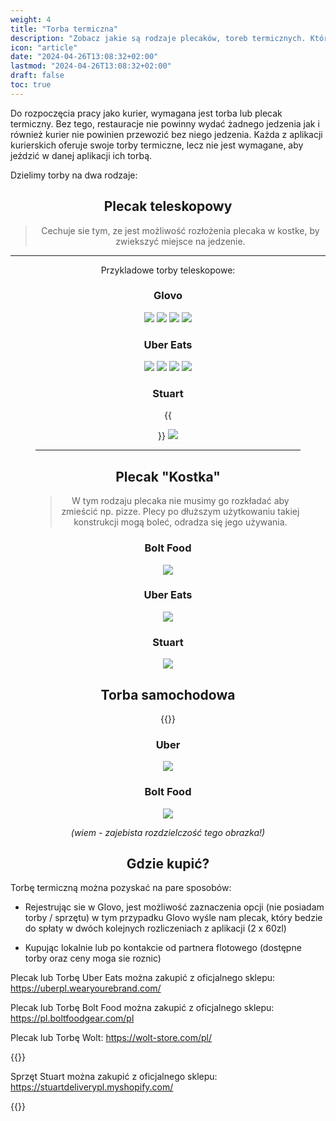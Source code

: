 ```yaml
---
weight: 4
title: "Torba termiczna"
description: "Zobacz jakie są rodzaje plecaków, toreb termicznych. Który będzie dla Ciebie najlepszy? Gdzie je kupić?"
icon: "article"
date: "2024-04-26T13:08:32+02:00"
lastmod: "2024-04-26T13:08:32+02:00"
draft: false
toc: true
---
```


Do rozpoczęcia pracy jako kurier, wymagana jest torba lub plecak termiczny. Bez tego, restauracje nie powinny wydać żadnego jedzenia jak i również kurier nie powinien przewozić bez niego jedzenia. Każda z aplikacji kurierskich oferuje swoje torby termiczne, lecz nie jest wymagane, aby jeździć w danej aplikacji ich torbą.

Dzielimy torby na dwa rodzaje:
<div style="text-align:center;">

## <span style="text-align: center;">Plecak teleskopowy</span>

> Cechuje sie tym, ze jest możliwość rozłożenia plecaka w kostke, by zwiekszyć miejsce na jedzenie. 
 <hr>

 Przykladowe torby teleskopowe:

### Glovo

<!-- <img src="/../../../assets/images/backpack_glovo/1.jpg" width="600" height="600"></img> -->

![](/images/backpack_glovo/2.jpg)
![](/images/backpack_glovo/3.jpg)
![](/images/backpack_glovo/4.jpg)
![](/images/backpack_glovo/1.jpg)
### Uber Eats

![](/images/backpack_uber/1.png)
![](/images/backpack_uber/2.png)
![](/images/backpack_uber/3.png)
![](/images/backpack_bolt/1.png)


### Stuart

{{<figure src="/images/backpack_stuart/1.png" width="30%">}}
![](/images/backpack_stuart/2.png)

<hr>

## <span style="text-align: center;">Plecak "Kostka"</span>

 >W tym rodzaju plecaka nie musimy go rozkładać aby zmieścić np. pizze. Plecy po dłuższym użytkowaniu takiej konstrukcji mogą boleć, odradza się jego używania.

### Bolt Food

![](/images/backpack_bolt/3.png)

### Uber Eats

![](/images/backpack_uber/kostka.png)

### Stuart

![](/images/backpack_stuart/kostka.jpeg)

## Torba samochodowa

{{<alert context="light" text="Do toreb samochodowych warto doposażyć się w [pad grzewczy](https://mmgastro.pl/pl/products/pad-grzewczy-do-torby-lunchbox-furmmis-pad_lunchbox6-137108?cd=17381469358&ad=&kd=&gad_source=1&gclid=Cj0KCQjw0MexBhD3ARIsAEI3WHIW0e9qMgg4nI3sA1qpyONXYgj-1-z3iXXKaJ7evJkKQFMSQi5seMAaAmpnEALw_wcB)"/>}}

### Uber

![](/images/backpack_uber/4.png)

### Bolt Food

![](/images/backpack_bolt/2.png)

*(wiem - zajebista rozdzielczość tego obrazka!)*



## Gdzie kupić?

</div>


Torbę termiczną można pozyskać na pare sposobów:

* Rejestrując sie w Glovo, jest możliwość zaznaczenia opcji (nie posiadam torby / sprzętu) w tym przypadku Glovo wyśle nam plecak, który bedzie do spłaty w dwóch kolejnych rozliczeniach z aplikacji (2 x 60zl)

* Kupując lokalnie lub po kontakcie od partnera flotowego (dostępne torby oraz ceny moga sie roznic)

Plecak lub Torbę Uber Eats można zakupić z oficjalnego sklepu: https://uberpl.wearyourebrand.com/

Plecak lub Torbę Bolt Food można zakupić z oficjalnego sklepu: https://pl.boltfoodgear.com/pl

Plecak lub Torbę Wolt: https://wolt-store.com/pl/

{{<alert context="warning" text="Obecnie nie ma możliwości zamówienia / zakupu sprzętu po wykonaniu 100 dostaw. Wolt planuje wprowadzic inna opcje kupna, informacje mozna śledzić na stronie (w przyszłości jak otworzą sklep, zaktualizujemy stronę)"/>}} 



Sprzęt Stuart można zakupić z oficjalnego sklepu: https://stuartdeliverypl.myshopify.com/

{{<alert context="info" text="Rowniez mozna kupic uzywane torby z drugiej ręki na platformie OLX, FB Marketplace lub innych użytkowników np z serwera Dexterawka, jeżeli ktoś ma na sprzedaż."/>}}
